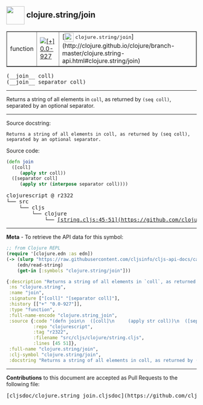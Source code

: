 ## <img width="48px" valign="middle" src="http://i.imgur.com/Hi20huC.png"> clojure.string/join

 <table border="1">
<tr>

<td>function</td>
<td><a href="https://github.com/cljsinfo/cljs-api-docs/tree/0.0-927"><img valign="middle" alt="[+] 0.0-927" src="https://img.shields.io/badge/+-0.0--927-lightgrey.svg"></a> </td>
<td>
[<img height="24px" valign="middle" src="http://i.imgur.com/1GjPKvB.png"> <samp>clojure.string/join</samp>](http://clojure.github.io/clojure/branch-master/clojure.string-api.html#clojure.string/join)
</td>
</tr>
</table>

 <samp>
(__join__ coll)<br>
</samp>
 <samp>
(__join__ separator coll)<br>
</samp>

---

Returns a string of all elements in `coll`, as returned by `(seq coll)`,
separated by an optional separator.

---



Source docstring:

```
Returns a string of all elements in coll, as returned by (seq coll),
separated by an optional separator.
```

Source code:

```clj
(defn join
  ([coll]
     (apply str coll))
  ([separator coll]
     (apply str (interpose separator coll))))
```

 <pre>
clojurescript @ r2322
└── src
    └── cljs
        └── clojure
            └── <ins>[string.cljs:45-51](https://github.com/clojure/clojurescript/blob/r2322/src/cljs/clojure/string.cljs#L45-L51)</ins>
</pre>


---

__Meta__ - To retrieve the API data for this symbol:

```clj
;; from Clojure REPL
(require '[clojure.edn :as edn])
(-> (slurp "https://raw.githubusercontent.com/cljsinfo/cljs-api-docs/catalog/cljs-api.edn")
    (edn/read-string)
    (get-in [:symbols "clojure.string/join"]))
```

```clj
{:description "Returns a string of all elements in `coll`, as returned by `(seq coll)`,\nseparated by an optional separator.",
 :ns "clojure.string",
 :name "join",
 :signature ["[coll]" "[separator coll]"],
 :history [["+" "0.0-927"]],
 :type "function",
 :full-name-encode "clojure.string_join",
 :source {:code "(defn join\n  ([coll]\n     (apply str coll))\n  ([separator coll]\n     (apply str (interpose separator coll))))",
          :repo "clojurescript",
          :tag "r2322",
          :filename "src/cljs/clojure/string.cljs",
          :lines [45 51]},
 :full-name "clojure.string/join",
 :clj-symbol "clojure.string/join",
 :docstring "Returns a string of all elements in coll, as returned by (seq coll),\nseparated by an optional separator."}

```

---

__Contributions__ to this document are accepted as Pull Requests to the following file:

 <pre>
[cljsdoc/clojure.string_join.cljsdoc](https://github.com/cljsinfo/cljs-api-docs/blob/master/cljsdoc/clojure.string_join.cljsdoc)
</pre>

